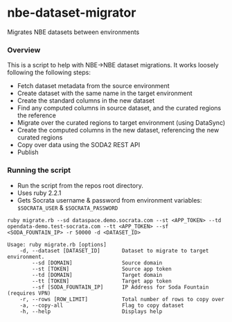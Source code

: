 nbe-dataset-migrator
=============================
Migrates NBE datasets between environments

### Overview

This is a script to help with NBE->NBE dataset migrations.
It works loosely following the following steps:
* Fetch dataset metadata from the source environment
* Create dataset with the same name in the target environment
* Create the standard columns in the new dataset
* Find any computed columns in source dataset, and the curated regions the reference
* Migrate over the curated regions to target environment (using DataSync)
* Create the computed columns in the new dataset, referencing the new curated regions
* Copy over data using the SODA2 REST API
* Publish

### Running the script

* Run the script from the repos root directory.
* Uses ruby 2.2.1
* Gets Socrata username & password from environment variables: `$SOCRATA_USER` & `$SOCRATA_PASSWORD`
```
ruby migrate.rb --sd dataspace.demo.socrata.com --st <APP_TOKEN> --td opendata-demo.test-socrata.com --tt <APP_TOKEN> --sf <SODA_FOUNTAIN_IP> -r 50000 -d <DATASET_ID>
```

```
Usage: ruby migrate.rb [options]
    -d, --dataset [DATASET_ID]       Dataset to migrate to target environment.
        --sd [DOMAIN]                Source domain
        --st [TOKEN]                 Source app token
        --td [DOMAIN]                Target domain
        --tt [TOKEN]                 Target app token
        --sf [SODA_FOUNTAIN_IP]      IP Address for Soda Fountain (requires VPN)
    -r, --rows [ROW_LIMIT]           Total number of rows to copy over
    -a, --copy-all                   Flag to copy dataset
    -h, --help                       Displays help
```
